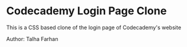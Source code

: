 <h1>Codecademy Login Page Clone</h1>
<p>This is a CSS based clone of the login page of Codecademy's website</p>
<p>Author: Talha Farhan</p>
